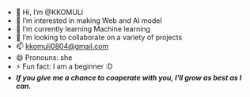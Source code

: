 - 👋 Hi, I’m @KKOMULI
- 👀 I’m interested in making Web and AI model
- 🌱 I’m currently learning Machine learning
- 💞️ I’m looking to collaborate on a variety of projects
- 📫 kkomuli0804@gmail.com
- 😄 Pronouns: she
- ⚡ Fun fact: I am a beginner :D
- ***If you give me a chance to cooperate with you, I'll grow as best as I can.***

<!---
KKOMULI/KKOMULI is a ✨ special ✨ repository because its `README.md` (this file) appears on your GitHub profile.
You can click the Preview link to take a look at your changes.
--->

